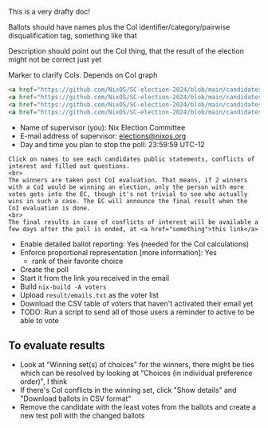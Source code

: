 This is a very drafty doc!

Ballots should have names plus the CoI identifier/category/pairwise disqualification tag, something like that

Description should point out the CoI thing, that the result of the election might not be correct just yet

Marker to clarify CoIs. Depends on CoI graph

```html
<a href="https://github.com/NixOS/SC-election-2024/blob/main/candidates/aleksanaa.md">@aleksanaa</a>
<a href="https://github.com/NixOS/SC-election-2024/blob/main/candidates/hsjobeki.md">@hsjobeki</a> (conflicts with @asymmetric)
<a href="https://github.com/NixOS/SC-election-2024/blob/main/candidates/asymmetric.md">@asymmetric</a> (conflicts with @hsjobeki)
<a href="https://github.com/NixOS/SC-election-2024/blob/main/candidates/SigmaSquadron.md">@SigmaSquadron</a>
```

- Name of supervisor (you): Nix Election Committee
- E-mail address of supervisor: elections@nixos.org
- Day and time you plan to stop the poll: <FILLME> 23:59:59 UTC-12

```
Click on names to see each candidates public statements, conflicts of interest and filled out questions.
<br>
The winners are taken post CoI evaluation. That means, if 2 winners with a CoI would be winning an election, only the person with more votes gets into the EC, though it's not trivial to see who actually wins in such a case. The EC will announce the final result when the CoI evaluation is done.
<br>
The final results in case of conflicts of interest will be available a few days after the poll is ended, at <a href="something">this link</a>
```

- Enable detailed ballot reporting: Yes (needed for the CoI calculations)
- Enforce proportional representation [more information]: Yes
  - rank of their favorite choice
- Create the poll
- Start it from the link you received in the email
- Build `nix-build -A voters`
- Upload `result/emails.txt` as the voter list
- Download the CSV table of voters that haven't activated their email yet
- TODO: Run a script to send all of those users a reminder to active to be able to vote


## To evaluate results

- Look at "Winning set(s) of choices" for the winners, there might be ties which can be resolved by looking at "Choices (in individual preference order)", I think
- If there's CoI conflicts in the winning set, click "Show details" and "Download ballots in CSV format"
- Remove the candidate with the least votes from the ballots and create a new test poll with the changed ballots
